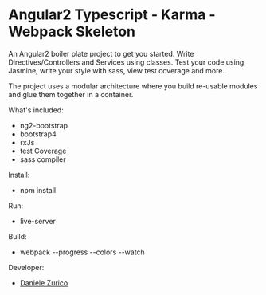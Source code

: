 # Angular2 Typescript - Karma - Webpack Skeleton

An Angular2 boiler plate project to get you started. Write Directives/Controllers and Services using classes. Test your code using Jasmine, write your style with sass, view test coverage and more.

The project uses a modular architecture where you build re-usable modules and glue them together in a container.

What's included:
 - ng2-bootstrap
 - bootstrap4
 - rxJs
 - test Coverage
 - sass compiler

Install:
 - npm install

Run:

- live-server

Build:

- webpack --progress --colors --watch

Developer:

- [Daniele Zurico](https://github.com/daniele-zurico)

